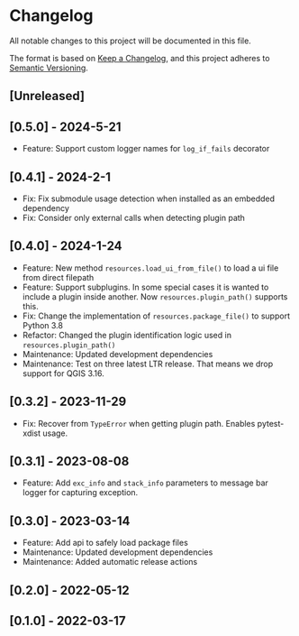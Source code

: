 # Changelog

All notable changes to this project will be documented in this file.

The format is based on [Keep a Changelog](https://keepachangelog.com/en/1.0.0/),
and this project adheres to [Semantic Versioning](https://semver.org/spec/v2.0.0.html).

## [Unreleased]

## [0.5.0] - 2024-5-21

- Feature: Support custom logger names for `log_if_fails` decorator

## [0.4.1] - 2024-2-1

- Fix: Fix submodule usage detection when installed as an embedded dependency
- Fix: Consider only external calls when detecting plugin path

## [0.4.0] - 2024-1-24

- Feature: New method `resources.load_ui_from_file()` to load a ui file from direct filepath
- Feature: Support subplugins. In some special cases it is wanted to include a plugin inside another. Now `resources.plugin_path()` supports this.
- Fix: Change the implementation of `resources.package_file()` to support Python 3.8
- Refactor: Changed the plugin identification logic used in `resources.plugin_path()`
- Maintenance: Updated development dependencies
- Maintenance: Test on three latest LTR release. That means we drop support for QGIS 3.16.

## [0.3.2] - 2023-11-29

- Fix: Recover from `TypeError` when getting plugin path. Enables pytest-xdist usage.

## [0.3.1] - 2023-08-08

- Feature: Add `exc_info` and `stack_info` parameters to message bar logger for capturing exception.

## [0.3.0] - 2023-03-14

- Feature: Add api to safely load package files
- Maintenance: Updated development dependencies
- Maintenance: Added automatic release actions

## [0.2.0] - 2022-05-12

## [0.1.0] - 2022-03-17
